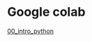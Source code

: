 # Google colab

[00_intro_python](https://colab.research.google.com/drive/1RDVWd9ms0f7VBBJCcjD_iWG5Z7BMKokV?usp=sharing) <br>


